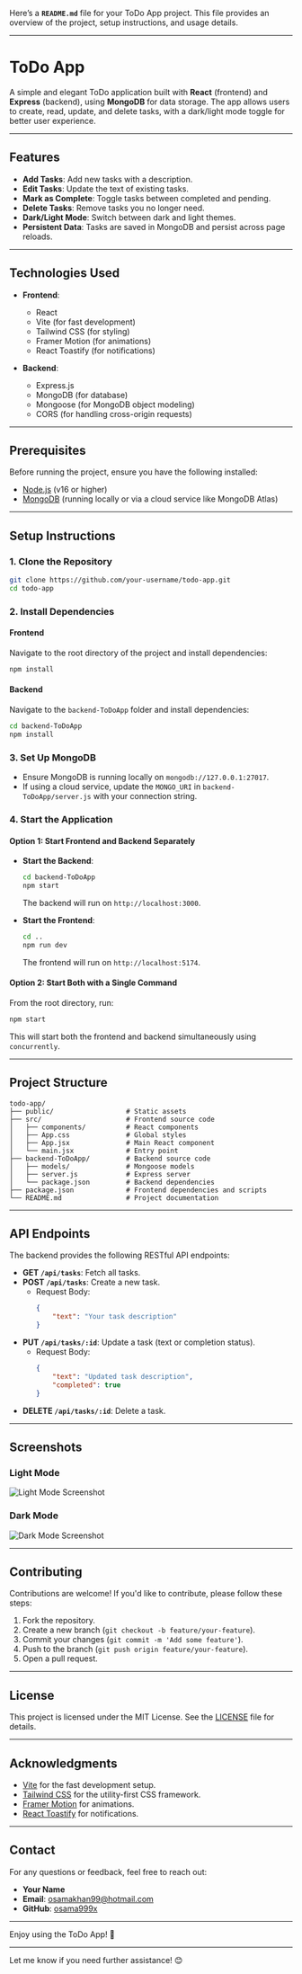 Here’s a **`README.md`** file for your ToDo App project. This file provides an overview of the project, setup instructions, and usage details.

---

# ToDo App

A simple and elegant ToDo application built with **React** (frontend) and **Express** (backend), using **MongoDB** for data storage. The app allows users to create, read, update, and delete tasks, with a dark/light mode toggle for better user experience.

---

## Features

-   **Add Tasks**: Add new tasks with a description.
-   **Edit Tasks**: Update the text of existing tasks.
-   **Mark as Complete**: Toggle tasks between completed and pending.
-   **Delete Tasks**: Remove tasks you no longer need.
-   **Dark/Light Mode**: Switch between dark and light themes.
-   **Persistent Data**: Tasks are saved in MongoDB and persist across page reloads.

---

## Technologies Used

-   **Frontend**:

    -   React
    -   Vite (for fast development)
    -   Tailwind CSS (for styling)
    -   Framer Motion (for animations)
    -   React Toastify (for notifications)

-   **Backend**:
    -   Express.js
    -   MongoDB (for database)
    -   Mongoose (for MongoDB object modeling)
    -   CORS (for handling cross-origin requests)

---

## Prerequisites

Before running the project, ensure you have the following installed:

-   [Node.js](https://nodejs.org/) (v16 or higher)
-   [MongoDB](https://www.mongodb.com/) (running locally or via a cloud service like MongoDB Atlas)

---

## Setup Instructions

### 1. Clone the Repository

```bash
git clone https://github.com/your-username/todo-app.git
cd todo-app
```

### 2. Install Dependencies

#### Frontend

Navigate to the root directory of the project and install dependencies:

```bash
npm install
```

#### Backend

Navigate to the `backend-ToDoApp` folder and install dependencies:

```bash
cd backend-ToDoApp
npm install
```

### 3. Set Up MongoDB

-   Ensure MongoDB is running locally on `mongodb://127.0.0.1:27017`.
-   If using a cloud service, update the `MONGO_URI` in `backend-ToDoApp/server.js` with your connection string.

### 4. Start the Application

#### Option 1: Start Frontend and Backend Separately

-   **Start the Backend**:

    ```bash
    cd backend-ToDoApp
    npm start
    ```

    The backend will run on `http://localhost:3000`.

-   **Start the Frontend**:
    ```bash
    cd ..
    npm run dev
    ```
    The frontend will run on `http://localhost:5174`.

#### Option 2: Start Both with a Single Command

From the root directory, run:

```bash
npm start
```

This will start both the frontend and backend simultaneously using `concurrently`.

---

## Project Structure

```
todo-app/
├── public/                  # Static assets
├── src/                     # Frontend source code
│   ├── components/          # React components
│   ├── App.css              # Global styles
│   ├── App.jsx              # Main React component
│   └── main.jsx             # Entry point
├── backend-ToDoApp/         # Backend source code
│   ├── models/              # Mongoose models
│   ├── server.js            # Express server
│   └── package.json         # Backend dependencies
├── package.json             # Frontend dependencies and scripts
└── README.md                # Project documentation
```

---

## API Endpoints

The backend provides the following RESTful API endpoints:

-   **GET `/api/tasks`**: Fetch all tasks.
-   **POST `/api/tasks`**: Create a new task.
    -   Request Body:
        ```json
        {
            "text": "Your task description"
        }
        ```
-   **PUT `/api/tasks/:id`**: Update a task (text or completion status).
    -   Request Body:
        ```json
        {
            "text": "Updated task description",
            "completed": true
        }
        ```
-   **DELETE `/api/tasks/:id`**: Delete a task.

---

## Screenshots

### Light Mode

![Light Mode Screenshot](screenshots/light-mode.png)

### Dark Mode

![Dark Mode Screenshot](screenshots/dark-mode.png)

---

## Contributing

Contributions are welcome! If you'd like to contribute, please follow these steps:

1. Fork the repository.
2. Create a new branch (`git checkout -b feature/your-feature`).
3. Commit your changes (`git commit -m 'Add some feature'`).
4. Push to the branch (`git push origin feature/your-feature`).
5. Open a pull request.

---

## License

This project is licensed under the MIT License. See the [LICENSE](LICENSE) file for details.

---

## Acknowledgments

-   [Vite](https://vitejs.dev/) for the fast development setup.
-   [Tailwind CSS](https://tailwindcss.com/) for the utility-first CSS framework.
-   [Framer Motion](https://www.framer.com/motion/) for animations.
-   [React Toastify](https://fkhadra.github.io/react-toastify/) for notifications.

---

## Contact

For any questions or feedback, feel free to reach out:

-   **Your Name**
-   **Email**: osamakhan99@hotmail.com
-   **GitHub**: [osama999x](https://github.com/osama999x)

---

Enjoy using the ToDo App! 🚀

---

Let me know if you need further assistance! 😊
